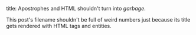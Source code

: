title: Apostrophes and HTML shouldn't turn into *garbage*.

This post's filename shouldn't be full of weird numbers just because its title gets rendered with HTML tags and entities.
